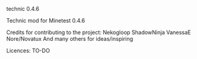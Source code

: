 technic 0.4.6

Technic mod for Minetest 0.4.6

Credits for contributing to the project:
Nekogloop
ShadowNinja
VanessaE
Nore/Novatux
And many others for ideas/inspiring 

Licences:
TO-DO
